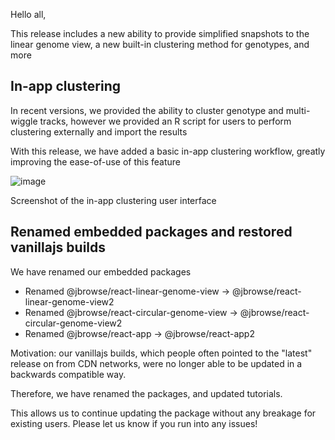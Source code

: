 Hello all,

This release includes a new ability to provide simplified snapshots to the
linear genome view, a new built-in clustering method for genotypes, and more

## In-app clustering

In recent versions, we provided the ability to cluster genotype and multi-wiggle
tracks, however we provided an R script for users to perform clustering
externally and import the results

With this release, we have added a basic in-app clustering workflow, greatly
improving the ease-of-use of this feature

![image](https://github.com/user-attachments/assets/74e3f09a-c3ff-4336-a311-65105e06e3d3)

Screenshot of the in-app clustering user interface

## Renamed embedded packages and restored vanillajs builds

We have renamed our embedded packages

- Renamed @jbrowse/react-linear-genome-view ->
  @jbrowse/react-linear-genome-view2
- Renamed @jbrowse/react-circular-genome-view ->
  @jbrowse/react-circular-genome-view2
- Renamed @jbrowse/react-app -> @jbrowse/react-app2

Motivation: our vanillajs builds, which people often pointed to the "latest"
release on from CDN networks, were no longer able to be updated in a backwards
compatible way.

Therefore, we have renamed the packages, and updated tutorials.

This allows us to continue updating the package without any breakage for
existing users. Please let us know if you run into any issues!
